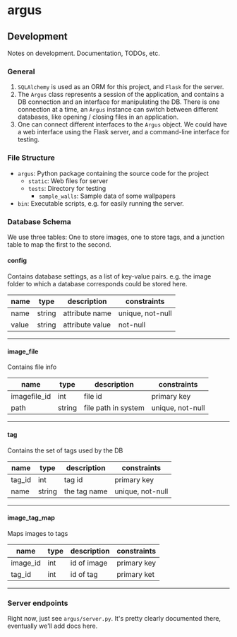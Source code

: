 # argus

## Development
Notes on development. Documentation, TODOs, etc. 

### General
1.  `SQLAlchemy` is used as an ORM for this project, and `Flask` for the server.
1. The `Argus` class represents a session of the application, and contains a DB connection and an interface for manipulating the DB. There is one connection at a time, an `Argus` instance can switch between different databases, like opening / closing files in an application. 
1. One can connect different interfaces to the `Argus` object. We could have a web interface using the Flask server, and a command-line interface for testing. 

### File Structure
 * `argus`: Python package containing the source code for the project
	* `static`: Web files for server
	* `tests`: Directory for testing
		* `sample_walls`: Sample data of some wallpapers
 * `bin`:  Executable scripts, e.g. for easily running the server.
 
### Database Schema
We use three tables: One to store images, one to store tags, and a junction table to map the first to the second.

#### **config**

Contains database settings, as a list of key-value pairs. 
e.g. the image folder to which a database corresponds could be stored here.

| name | type | description | constraints
| --- | --- | --- | --- |
| name | string | attribute name | unique, not-null
| value | string | attribute value | not-null

 --- 
#### **image\_file**

Contains file info

| name | type | description | constraints
| --- | --- | --- |  --- |
| imagefile\_id | int | file id | primary key
| path | string | file path in system | unique, not-null

 ---
#### **tag**

Contains the set of tags used by the DB

| name | type | description | constraints
| --- | --- | --- |  --- |
| tag\_id | int | tag id | primary key
| name | string | the tag name | unique, not-null

 ---
#### **image\_tag\_map**

Maps images to tags

| name | type | description | constraints
| --- | --- | --- |  --- |
| image\_id | int | id of image | primary key
| tag\_id | int | id of tag | primary ket

 ---
 
### Server endpoints 
Right now, just see `argus/server.py`. It's pretty clearly documented there, eventually we'll add docs here. 
